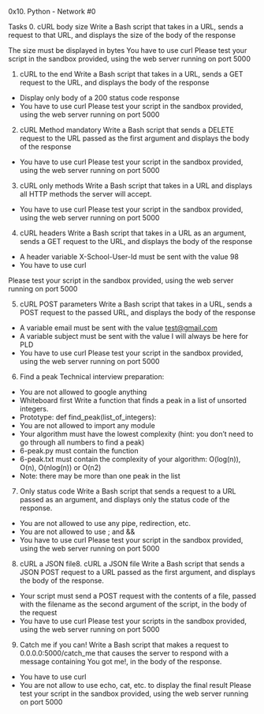 0x10. Python - Network #0

Tasks
0. cURL body size
Write a Bash script that takes in a URL, sends a request to that URL, and displays the size of the body of the response

The size must be displayed in bytes
You have to use curl
Please test your script in the sandbox provided, using the web server running on port 5000

1. cURL to the end
Write a Bash script that takes in a URL, sends a GET request to the URL, and displays the body of the response
  * Display only body of a 200 status code response
  * You have to use curl
Please test your script in the sandbox provided, using the web server running on port 5000

2. cURL Method
mandatory
Write a Bash script that sends a DELETE request to the URL passed as the first argument and displays the body of the response
  * You have to use curl
Please test your script in the sandbox provided, using the web server running on port 5000

3. cURL only methods
Write a Bash script that takes in a URL and displays all HTTP methods the server will accept.
  * You have to use curl
Please test your script in the sandbox provided, using the web server running on port 5000

4. cURL headers
Write a Bash script that takes in a URL as an argument, sends a GET request to the URL, and displays the body of the response
  * A header variable X-School-User-Id must be sent with the value 98
  * You have to use curl

Please test your script in the sandbox provided, using the web server running on port 5000

5. cURL POST parameters
Write a Bash script that takes in a URL, sends a POST request to the passed URL, and displays the body of the response
  * A variable email must be sent with the value test@gmail.com
  * A variable subject must be sent with the value I will always be here for PLD
  * You have to use curl
Please test your script in the sandbox provided, using the web server running on port 5000

6. Find a peak
Technical interview preparation:
  * You are not allowed to google anything
  * Whiteboard first
Write a function that finds a peak in a list of unsorted integers.
  * Prototype: def find_peak(list_of_integers):
  * You are not allowed to import any module
  * Your algorithm must have the lowest complexity (hint: you don’t need to go through all numbers to find a peak)
  * 6-peak.py must contain the function
  * 6-peak.txt must contain the complexity of your algorithm: O(log(n)), O(n), O(nlog(n)) or O(n2)
  * Note: there may be more than one peak in the list

7. Only status code
Write a Bash script that sends a request to a URL passed as an argument, and displays only the status code of the response.
  * You are not allowed to use any pipe, redirection, etc.
  * You are not allowed to use ; and &&
  * You have to use curl
Please test your script in the sandbox provided, using the web server running on port 5000

8. cURL a JSON file8. cURL a JSON file
Write a Bash script that sends a JSON POST request to a URL passed as the first argument, and displays the body of the response.
  * Your script must send a POST request with the contents of a file, passed with the filename as the second argument of the script, in the body of the request
  * You have to use curl
Please test your scripts in the sandbox provided, using the web server running on port 5000

9. Catch me if you can!
Write a Bash script that makes a request to 0.0.0.0:5000/catch_me that causes the server to respond with a message containing You got me!, in the body of the response.
  * You have to use curl
  * You are not allow to use echo, cat, etc. to display the final result
Please test your script in the sandbox provided, using the web server running on port 5000
